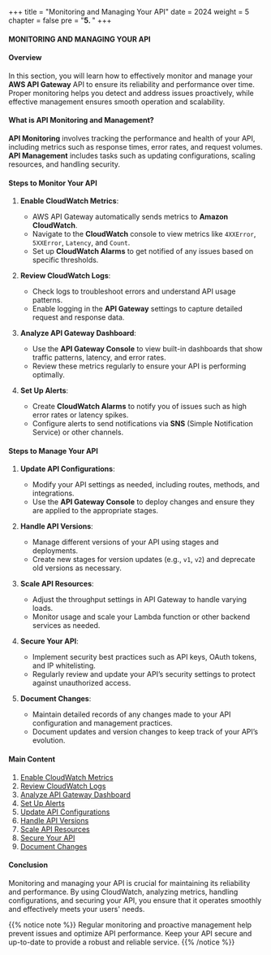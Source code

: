 +++
title = "Monitoring and Managing Your API"
date = 2024
weight = 5
chapter = false
pre = "<b>5. </b>"
+++

#### MONITORING AND MANAGING YOUR API

#### Overview
In this section, you will learn how to effectively monitor and manage your **AWS API Gateway** API to ensure its reliability and performance over time. Proper monitoring helps you detect and address issues proactively, while effective management ensures smooth operation and scalability.

#### What is API Monitoring and Management?
**API Monitoring** involves tracking the performance and health of your API, including metrics such as response times, error rates, and request volumes. **API Management** includes tasks such as updating configurations, scaling resources, and handling security.

#### Steps to Monitor Your API

1. **Enable CloudWatch Metrics**:
   - AWS API Gateway automatically sends metrics to **Amazon CloudWatch**.
   - Navigate to the **CloudWatch** console to view metrics like `4XXError`, `5XXError`, `Latency`, and `Count`.
   - Set up **CloudWatch Alarms** to get notified of any issues based on specific thresholds.

2. **Review CloudWatch Logs**:
   - Check logs to troubleshoot errors and understand API usage patterns.
   - Enable logging in the **API Gateway** settings to capture detailed request and response data.

3. **Analyze API Gateway Dashboard**:
   - Use the **API Gateway Console** to view built-in dashboards that show traffic patterns, latency, and error rates.
   - Review these metrics regularly to ensure your API is performing optimally.

4. **Set Up Alerts**:
   - Create **CloudWatch Alarms** to notify you of issues such as high error rates or latency spikes.
   - Configure alerts to send notifications via **SNS** (Simple Notification Service) or other channels.

#### Steps to Manage Your API

1. **Update API Configurations**:
   - Modify your API settings as needed, including routes, methods, and integrations.
   - Use the **API Gateway Console** to deploy changes and ensure they are applied to the appropriate stages.

2. **Handle API Versions**:
   - Manage different versions of your API using stages and deployments.
   - Create new stages for version updates (e.g., `v1`, `v2`) and deprecate old versions as necessary.

3. **Scale API Resources**:
   - Adjust the throughput settings in API Gateway to handle varying loads.
   - Monitor usage and scale your Lambda function or other backend services as needed.

4. **Secure Your API**:
   - Implement security best practices such as API keys, OAuth tokens, and IP whitelisting.
   - Regularly review and update your API’s security settings to protect against unauthorized access.

5. **Document Changes**:
   - Maintain detailed records of any changes made to your API configuration and management practices.
   - Document updates and version changes to keep track of your API’s evolution.

#### Main Content

1. [Enable CloudWatch Metrics](#)
2. [Review CloudWatch Logs](#)
3. [Analyze API Gateway Dashboard](#)
4. [Set Up Alerts](#)
5. [Update API Configurations](#)
6. [Handle API Versions](#)
7. [Scale API Resources](#)
8. [Secure Your API](#)
9. [Document Changes](#)

#### Conclusion
Monitoring and managing your API is crucial for maintaining its reliability and performance. By using CloudWatch, analyzing metrics, handling configurations, and securing your API, you ensure that it operates smoothly and effectively meets your users' needs.

{{% notice note %}}
Regular monitoring and proactive management help prevent issues and optimize API performance. Keep your API secure and up-to-date to provide a robust and reliable service.
{{% /notice %}}
